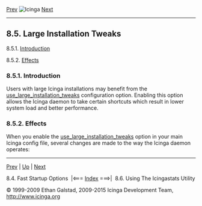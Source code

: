 [Prev](faststartup.md) ![Icinga](../images/logofullsize.png "Icinga") [Next](icingastats.md)

* * * * *

8.5. Large Installation Tweaks
------------------------------

8.5.1. [Introduction](largeinstalltweaks.md#introduction)

8.5.2. [Effects](largeinstalltweaks.md#effects)

### 8.5.1. Introduction

Users with large Icinga installations may benefit from the
[use\_large\_installation\_tweaks](configmain.md#configmain-use_large_installation_tweaks)
configuration option. Enabling this option allows the Icinga daemon to
take certain shortcuts which result in lower system load and better
performance.

### 8.5.2. Effects

When you enable the
[use\_large\_installation\_tweaks](configmain.md#configmain-use_large_installation_tweaks)
option in your main Icinga config file, several changes are made to the
way the Icinga daemon operates:







* * * * *

[Prev](faststartup.md) | [Up](ch08.md) | [Next](icingastats.md)

8.4. Fast Startup Options  |<=== [Index](index.md) ===>|  8.6. Using The Icingastats Utility

© 1999-2009 Ethan Galstad, 2009-2015 Icinga Development Team,
http://www.icinga.org
